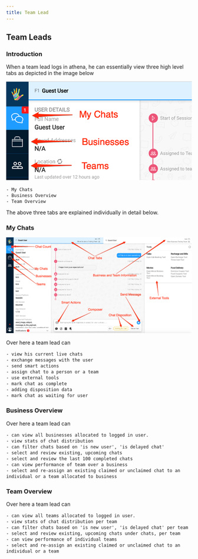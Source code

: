 ```yaml
---
title: Team Lead
---
```


## Team Leads

### Introduction

When a team lead logs in athena, he can essentially view three high level tabs as depicted in the image below

![athena_tabs](assets/athena_tabs.png)

	- My Chats
	- Business Overview
	- Team Overview

The above three tabs are explained individually in detail below.

### My Chats

![my_chats](assets/my_chats.png)

Over here a team lead can
	
	- view his current live chats
	- exchange messages with the user
	- send smart actions
	- assign chat to a person or a team
	- use external tools
	- mark chat as complete
	- adding disposition data
	- mark chat as waiting for user


### Business Overview

Over here a team lead can
	
	- can view all businesses allocated to logged in user.
	- view stats of chat distribution
	- can filter chats based on 'is new user', 'is delayed chat'
	- select and review existing, upcoming chats
	- select and review the last 100 completed chats
	- can view performance of team over a business
	- select and re-assign an existing claimed or unclaimed chat to an individual or a team allocated to business


### Team Overview

Over here a team lead can
	
	- can view all teams allocated to logged in user.
	- view stats of chat distribution per team
	- can filter chats based on 'is new user', 'is delayed chat' per team
	- select and review existing, upcoming chats under chats, per team
	- can view performance of individual teams
	- select and re-assign an existing claimed or unclaimed chat to an individual or a team
